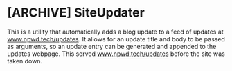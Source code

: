 ﻿# [ARCHIVE] SiteUpdater

This is a utility that automatically adds a blog update to a feed of updates at www.npwd.tech/updates. It allows for an update title and body to be passed as arguments, so an update entry can be generated and appended to the updates webpage. This served www.npwd.tech/updates before the site was taken down.
